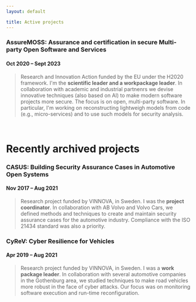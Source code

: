 ```yaml
---
layout: default

title: Active projects
---
```


<h3>AssureMOSS: Assurance and certification in secure Multi-party Open Software and Services</h3>
<h4 class="subtitle">Oct 2020 &ndash; Sept 2023</h4>
<blockquote>
Research and Innovation Action funded by the EU under the H2020 framework. I'm the <strong>scientific leader and a workpackage leader</strong>. In collaboration with academic and industrial partnenrs we devise innovative techniques (also based on AI) to make modern software projects more secure. The focus is on open, multi-party software. In particular, I'm working on reconstructing lightweigh models from code (e.g., micro-services) and to use such models for security analysis.
</blockquote>

<br/>

<h1>Recently archived projects</h1>

<h3>CASUS: Building Security Assurance Cases in Automotive Open Systems</h3>
<h4 class="subtitle">Nov 2017 &ndash; Aug 2021</h4>
<blockquote>
Research project funded by VINNOVA, in Sweden. I was the <strong>project coordinator</strong>. In collaboration with AB Volvo and Volvo Cars, we defined methods and techniques to create and maintain security assurance cases for the automotive industry. Compliance with the ISO 21434 standard was also a priority.
</blockquote>

<h3>CyReV: Cyber Resilience for Vehicles</h3>
<h4 class="subtitle">Apr 2019 &ndash; Aug 2021</h4>
<blockquote>
Research project funded by VINNOVA, in Sweden. I was a <strong>work package leader</strong>. In collaboration with several automotive companies in the Gothenburg area, we studied techniques to make road vehicles more robust in the face of cyber attacks. Our focus was on monitoring software execution and run-time reconfiguration.
</blockquote>

